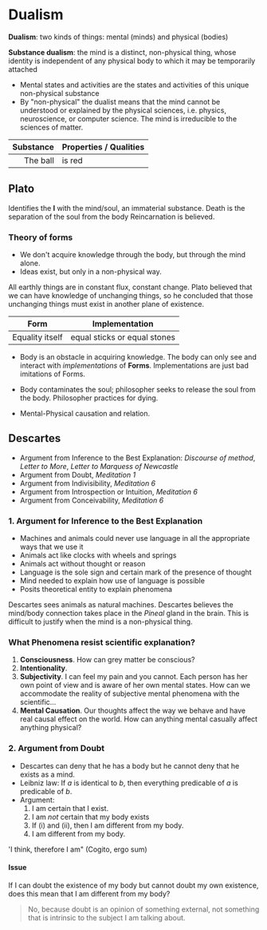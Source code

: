 # Dualism

**Dualism**: two kinds of things: mental (minds) and physical (bodies)

**Substance dualism**: the mind is a distinct, non-physical thing, whose identity is independent of any physical body to which it may be temporarily attached

- Mental states and activities are the states and activities of this unique non-physical substance
- By "non-physical" the dualist means that the mind cannot be understood or explained by the physical sciences, i.e. physics, neuroscience, or computer science. The mind is irreducible to the sciences of matter.

| Substance | Properties / Qualities |
| --: | :-- |
| The ball | is red |

## Plato

Identifies the **I** with the mind/soul, an immaterial substance.
Death is the separation of the soul from the body
Reincarnation is believed.

### Theory of forms

- We don't acquire knowledge through the body, but through the mind alone.
- Ideas exist, but only in a non-physical way.

All earthly things are in constant flux, constant change. Plato believed that we can have knowledge of unchanging things, so he concluded that those unchanging things must exist in another plane of existence.

| Form | Implementation |
| :-: | :-: |
| Equality itself | equal sticks or equal stones |

- Body is an obstacle in acquiring knowledge. The body can only see and interact with *implementations* of **Forms**. Implementations are just bad imitations of Forms.

- Body contaminates the soul; philosopher seeks to release the soul from the body. Philosopher practices for dying.

- Mental-Physical causation and relation.

## Descartes

- Argument from Inference to the Best Explanation: *Discourse of method*, *Letter to More*, *Letter to Marquess of Newcastle*
- Argument from Doubt, *Meditation 1*
- Argument from Indivisibility, *Meditation 6*
- Argument from Introspection or Intuition, *Meditation 6*
- Argument from Conceivability, *Meditation 6*

### 1. Argument for Inference to the Best Explanation

- Machines and animals could never use language in all the appropriate ways that we use it
- Animals act like clocks with wheels and springs
- Animals act without thought or reason
- Language is the sole sign and certain mark of the presence of thought
- Mind needed to explain how use of language is possible
- Posits theoretical entity to explain phenomena

Descartes sees animals as natural machines.
Descartes believes the mind/body connection takes place in the *Pineal* gland in the brain. This is difficult to justify when the mind is a non-physical thing.

### What Phenomena resist scientific explanation?

1. **Consciousness**. How can grey matter be conscious?
1. **Intentionality**.
1. **Subjectivity**. I can feel my pain and you cannot. Each person has her own point of view and is aware of her own mental states. How can we accommodate the reality of subjective mental phenomena with the scientific...
1. **Mental Causation**. Our thoughts affect the way we behave and have real causal effect on the world. How can anything mental casually affect anything physical?

### 2. Argument from Doubt

- Descartes can deny that he has a body but he cannot deny that he exists as a mind.
- Leibniz law: If *a* is identical to *b*, then everything predicable of *a* is predicable of *b*.
- Argument:
    1. I am certain that I exist.
    1. I am *not* certain that my body exists
    1. If (i) and (ii), then I am different from my body.
    1. I am different from my body.

'I think, therefore I am" (Cogito, ergo sum)

#### Issue

If I can doubt the existence of my body but cannot doubt my own existence, does this mean that I am different from my body?

> No, because doubt is an opinion of something external, not something that is intrinsic to the subject I am talking about.
